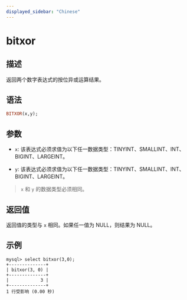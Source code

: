 ```yaml
---
displayed_sidebar: "Chinese"
---
```



# bitxor

## 描述

返回两个数字表达式的按位异或运算结果。

## 语法

```Haskell
BITXOR(x,y);
```

## 参数

- `x`: 该表达式必须求值为以下任一数据类型：TINYINT、SMALLINT、INT、BIGINT、LARGEINT。

- `y`: 该表达式必须求值为以下任一数据类型：TINYINT、SMALLINT、INT、BIGINT、LARGEINT。

> `x` 和 `y` 的数据类型必须相同。

## 返回值

返回值的类型与 `x` 相同。如果任一值为 NULL，则结果为 NULL。

## 示例

```Plain Text
mysql> select bitxor(3,0);
+--------------+
| bitxor(3, 0) |
+--------------+
|            3 |
+--------------+
1 行受影响 (0.00 秒)
```